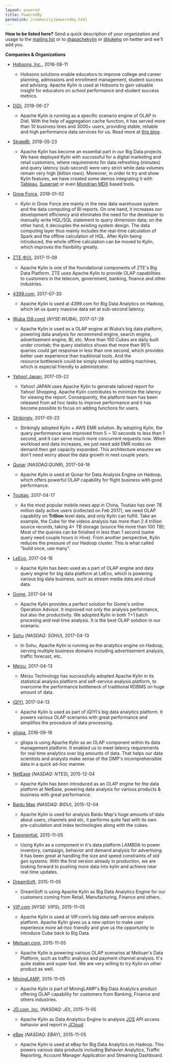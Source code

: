```yaml
---
layout: powered
title: PoweredBy
permalink: /community/poweredby.html
---		
```


__How to be listed here?__
Send a quick description of your organization and usage to the [mailing list](mailto:user@kylin.apache.org) or to [@apachekylin](https://twitter.com/apachekylin) or [@lukehq](https://twitter.com/lukehq) on twitter and we'll add you.

__Companies & Organizations__

* [Hobsons, Inc.](https://www.hobsons.com/), 2018-08-11
    * Hobsons solutions enable educators to improve college and career planning, admissions and enrollment management, student success and advising. Apache Kylin is used at Hobsons to gain valuable insight for educators on school performance and student success metrics.

* [DiDi](http://www.didiglobal.com/), 2018-06-27
    * Apache Kylin is running as a specific scenario engine of OLAP in Didi. With the help of aggregation cache function, it has served more than 10 business lines and 3000+ users, providing stable, reliable and high performance data services for us. Read more at [this blog](https://mp.weixin.qq.com/s/WDaSJHeHvWTDjGkUR7zmfg). 

* [StrateBI](http://www.stratebi.com/), 2018-05-23
    * Apache Kylin has become an essential part in our Big Data projects. We have deployed Kylin with successful for a digital marketing and retail customers, where requirements for data refreshing (minutes) and query latency (sub-second) were very strict while data volumes remain very high (billion rows). Moreover, in order to try and show Kylin features, we have created some demos integrating it with [Tableau](http://bigdata.stratebi.com/kylin-tableau/index.htm), [Superset](http://bigdata.stratebi.com/kylin-superset/index.htm) or even [Mondrian MDX](http://bigdata.stratebi.com/kylin-olap/index.htm) based tools.
* [Grow Force](http://www.300.cn/), 2018-01-02
    * Kylin in Grow Force are mainly in the new data warehouse system and the data computing of BI reports. On one hand, it increases our development efficiency and eliminates the need for the developer to manually write HQL/SQL statement to query dimension data; on the other hand, it decouples the existing system design. The data computing layer thus mainly includes the real-time calculation of Spark and the offline calculation of HQL. After Kylin being introduced, the whole offline calculation can be moved to Kylin, which improves the flexibility greatly. 
* [ZTE 中兴](http://www.zte.com.cn/), 2017-11-09
    * Apache Kylin is one of the foundational components of ZTE's Big Data Platform. ZTE uses Apache Kylin to provide OLAP capabilities to customers in the  telecom, government, banking, finance and other industries.
* [4399.com](http://www.4399.com/), 2017-07-30
    * Apache Kylin is used at 4399.com for Big Data Analytics on Hadoop, which let us query massive data set at sub-second latency.
* [Wuba (58.com)](https://www.58.com)  (_NYSE:WUBA_), 2017-07-28
    * Apache Kylin is used as a OLAP engine at Wuba’s big data platform, powering data analysis for recommend engine, search engine, advertisement engine, BI, etc. More than 100 Cubes are daily built under crontab; the query statistics shows that more than 95% queries could get response in less than one second, which provides better user experience than traditional tools. And the resource bottleneck could be simply solved by adding machines, which is especial friendly to administrator.
* [Yahoo! Japan](https://about.yahoo.co.jp/info/en/), 2017-05-22
    * Yahoo! JAPAN uses Apache Kylin to generate tailored report for Yahoo! Shopping. Apache Kylin contributes to minimize the latency for viewing the report. Consequently, the platform team has been released from ad hoc tasks to improve performance and it has become possible to focus on adding functions for users.
* [Strikingly](https://strikingly.com/), 2017-05-22
    * Strikingly adopted Kylin + AWS EMR solution. By adopting Kylin, the query performance was improved from 5 ~ 10 seconds to less than 1 second, and it can serve much more concurrent requests now. When workload and data increases, we just need add EMR nodes on demand then get capacity expanded. This architecture ensures we don't need worry about the data growth in next couple years.
* [Qunar](https://www.qunar.com)  (_NASDAQ:QUNR_), 2017-04-18
    * Apache Kylin is used at Qunar for Data Analysis Engine on Hadoop, which offers powerful OLAP capability for flight business with good performance.
* [Toutiao](https://www.toutiao.com/), 2017-04-17
    * As the most popular mobile news app in China, Toutiao has over 78 million daily active users (collected on Feb 2017), we need OLAP capability on **Trillion** level data, and only Kylin can fulfill. Take an example, the Cube for the videos analysis has more than 2.4 trillion source records, taking 4+ TB storage (source file more than 100 TB); Most of the queries can be finished in less than 1 second (same query need couple hours in Hive). From another perspective, Kylin reduces the pressure of our Hadoop cluster. This is what called "build once, use many".
* [LeEco](http://www.leeco.com/), 2017-04-16
    * Apache Kylin has been used as a part of OLAP engine and data query engine for big data platform at LeEco, which is powering various big data business, such as stream media data and cloud data.     
* [Gome](https://www.gome.com.cn/), 2017-04-14
    * Apache Kylin provides a perfect solution for Gome's online Operation Advisor. It improved not only the analysis performance, but also the productivity. We adopted Kylin in both T+1 batch procesing and real time analysis. It is the best OLAP solution in our scenario. 
* [Sohu](https://www.sohu.com)   (_NASDAQ: SOHU_), 2017-04-13
    * In Sohu, Apache Kylin is running as the analytics engine on Hadoop, serving multiple business domains including advertisement analysis, traffic forecast, etc.  
* [Meizu](https://www.meizu.com), 2017-04-13
    * Meizu Technology has successfully adopted Apache Kylin in its statistical analysis platform and self-service analysis platform, to overcome the performance bottleneck of traditional RDBMS on huge amount of data.  
* [iQIYI](http://www.iqiyi.com/), 2017-04-13
    * Apache Kylin is used as part of iQIYI's big data analytics platform. It powers various OLAP scenarios with great performance and simplifies the procedure of data processing.
* [glispa](https://www.glispa.com/), 2016-09-16  
    * glispa is using Apache Kylin as an OLAP component within its data management platform. It enabled us to meet latency requirements for real time analytics over big amounts of data. That helps our data scientists and analysts make sense of the DMP's incomprehensible data in a quick ad-hoc manner.
* [NetEase](http://www.163.com/)  (_NASDAQ: NTES_), 2015-12-04
    * Apache Kylin has been introduced as an OLAP engine for the data platform at NetEase, powering data analysis for various products & business with great performance.
* [Baidu Map](http://map.baidu.com/)  (_NASDAQ: BIDU_), 2015-12-04
    * Apache Kylin is used for analysis Baidu Map's huge amounts of data about users, channels and etc, it performs quite fast with its own pre-calculation and index technologies along with the cubes.
* [Exponential](http://www.exponential.com), 2015-11-05
    * Using Kylin as a component in it's data platform LAMBDA to power inventory, campaign, behavior and demand analysis for advertising. It has been great at handling the size and speed constraints of old gen systems. With the first version already in production, we are looking forward to pushing more data into kylin and achieve near real time updates. 
* [DreamSoft](http://www.dream-it.cn/), 2015-11-05
    * DreamSoft is using Apache Kylin as Big Data Analytics Engine for our customers coming from Retail, Manufacturing, Finance and others.
* [VIP.com](http://www.vip.com)  (_NYSE: VIPS_), 2015-11-05
    * Apache Kylin is used at VIP.com’s big data self-service analysis platform. Apache Kylin gives us a new option to make user experience more ad-hoc friendly and give us the opportunity to introduce Cube back to Big Data.
* [Meituan.com](http://www.meituan.com), 2015-11-05
    * Apache Kylin is powering various OLAP scenarios at Meituan's Data Platform, such as traffic analysis and payment channel analysis. It's quite stable and super fast. We are very willing to try Kylin on other product as well.
* [MiningLAMP](http://www.mininglamp.com), 2015-11-05
    * Apache Kylin is part of MiningLAMP's Big Data Analytics product offering OLAP capability for customers from Banking, Finance and others industries.
* [JD.com, Inc.](http://www.jd.com)  (_NASDAQ: JD_), 2015-11-05
    * Apache Kylin as Data Analytics Engine to analysis [JOS](http://jos.jd.com) API access behavior and report in [JCloud](http://www.jcloud.com).
* [eBay](http://www.ebay.com)  (_NASDAQ: EBAY_), 2015-11-05
    * Apache Kylin is used at eBay for Big Data Analytics on Hadoop. This powers various data products including Behavior Analytics, Traffic Reporting, Account Manager Application and Streaming Dashboard.